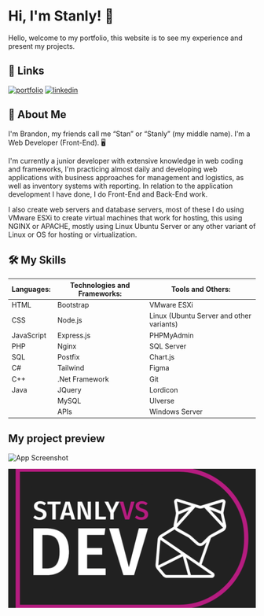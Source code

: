 # Hi, I'm Stanly! 👋
Hello, welcome to my portfolio, this website is to see my experience and present my projects.

## 🔗 Links
[![portfolio](https://img.shields.io/badge/my_portfolio-000?style=for-the-badge&logo=ko-fi&logoColor=white)](https://stanlydev.github.io/My_Portfolio/index.html)
[![linkedin](https://img.shields.io/badge/linkedin-0A66C2?style=for-the-badge&logo=linkedin&logoColor=white)](https://www.linkedin.com/in/brandon-stanly-ventura-sanchez-bb5b37242/)

## 🚀 About Me
I'm Brandon, my friends call me “Stan” or “Stanly” (my middle name). I'm a Web Developer (Front-End). 🖥️

I'm currently a junior developer with extensive knowledge in web coding and frameworks, I'm practicing almost daily and developing web applications with business approaches for management and logistics, as well as inventory systems with reporting. In relation to the application development I have done, I do Front-End and Back-End work.

I also create web servers and database servers, most of these I do using VMware ESXi to create virtual machines that work for hosting, this using NGINX or APACHE, mostly using Linux Ubuntu Server or any other variant of Linux or OS for hosting or virtualization.

## 🛠 My Skills
|**Languages:**|**Technologies and Frameworks:**|**Tools and Others:**|
|-|-|-|
|HTML|Bootstrap|VMware ESXi|
|CSS|Node.js|Linux (Ubuntu Server and other variants)|
|JavaScript|Express.js|PHPMyAdmin|
|PHP|Nginx|SQL Server|
|SQL|Postfix|Chart.js|
|C#|Tailwind|Figma|
|C++|.Net Framework|Git|
|Java|JQuery|Lordicon|
| |MySQL|UIverse|
| |APIs|Windows Server|

## My project preview
![App Screenshot](https://via.placeholder.com/468x300?text=App+Screenshot+Here)


![Logo](https://raw.githubusercontent.com/StanlyDev/My_Portfolio/72035ee04246e3633b000dddbb33a19c42ae35e4/src/img/logo/MyLogo.png)